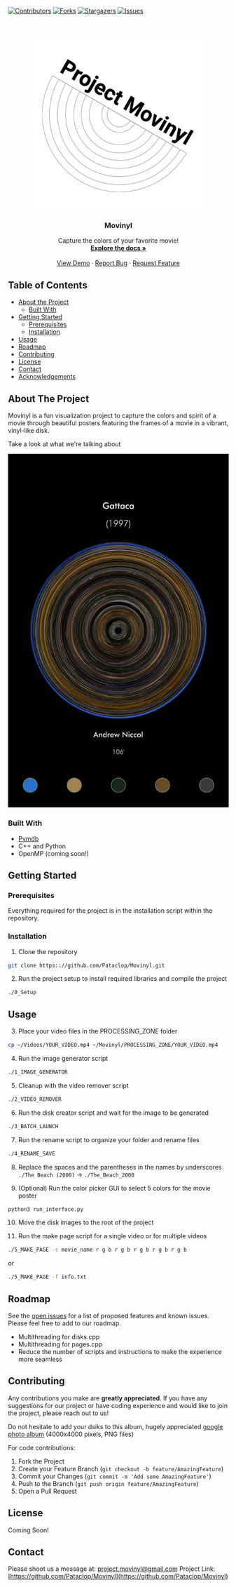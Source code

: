 <!-- PROJECT SHIELDS -->
<!--
*** I'm using markdown "reference style" links for readability.
*** Reference links are enclosed in brackets [ ] instead of parentheses ( ).
*** See the bottom of this document for the declaration of the reference variables
*** for contributors-url, forks-url, etc. This is an optional, concise syntax you may use.
*** https://www.markdownguide.org/basic-syntax/#reference-style-links
-->
[![Contributors][contributors-shield]][contributors-url]
[![Forks][forks-shield]][forks-url]
[![Stargazers][stars-shield]][stars-url]
[![Issues][issues-shield]][issues-url]

<!-- PROJECT LOGO -->
<br />
<p align="center">
  <a href="https://github.com/Pataclop/Movinyl">
    <img src="/logos/movinyl_logo_square_bold.png" alt="Logo" width="400">
  </a>

  <h3 align="center">Movinyl</h3>

  <p align="center">
    Capture the colors of your favorite movie!
    <br />
    <a href="https://github.com/Pataclop/Movinyl"><strong>Explore the docs »</strong></a>
    <br />
    <br />
    <a href="https://github.com/Pataclop/Movinyl">View Demo</a>
    ·
    <a href="https://github.com/Pataclop/Movinyl/issues">Report Bug</a>
    ·
    <a href="https://github.com/Pataclop/Movinyl/issues">Request Feature</a>
  </p>
</p>



<!-- TABLE OF CONTENTS -->
## Table of Contents

* [About the Project](#about-the-project)
  * [Built With](#built-with)
* [Getting Started](#getting-started)
  * [Prerequisites](#prerequisites)
  * [Installation](#installation)
* [Usage](#usage)
* [Roadmap](#roadmap)
* [Contributing](#contributing)
* [License](#license)
* [Contact](#contact)
* [Acknowledgements](#acknowledgements)



<!-- ABOUT THE PROJECT -->
## About The Project

Movinyl is a fun visualization project to capture the colors and spirit of a movie through beautiful posters featuring the frames of a movie in a vibrant, vinyl-like disk.

Take a look at what we're talking about
 
![Example Result](https://github.com/Pataclop/Movinyl/blob/master/example_img/3.jpg)


### Built With
* [Pymdb](https://github.com/dannyarcher/pymdb)
* C++ and Python
* OpenMP (coming soon!)

<!-- GETTING STARTED -->
## Getting Started

### Prerequisites

Everything required for the project is in the installation script within the repository.

### Installation


1. Clone the repository
```sh
git clone https:://github.com/Pataclop/Movinyl.git
```
2. Run the project setup to install required libraries and compile the project
```sh
./0_Setup
```
<!-- USAGE EXAMPLES -->
## Usage

3. Place your video files in the PROCESSING_ZONE folder
```sh
cp ~/Videos/YOUR_VIDEO.mp4 ~/Movinyl/PROCESSING_ZONE/YOUR_VIDEO.mp4
```
4. Run the image generator script
```sh
./1_IMAGE_GENERATOR
```
5. Cleanup with the video remover script
```sh
./2_VIDEO_REMOVER
```
6. Run the disk creator script and wait for the image to be generated
```sh
./3_BATCH_LAUNCH
```
7. Run the rename script to organize your folder and rename files
```sh
./4_RENAME_SAVE
```
8. Replace the spaces and the parentheses in the names by underscores 
```./The Beach (2000)``` -> ```./The_Beach_2000```

9. (Optional) Run the color picker GUI to select 5 colors for the movie poster

```sh
python3 run_interface.py
```
10. Move the disk images to the root of the project

11. Run the make page script for a single video or for multiple videos 
```sh
./5_MAKE_PAGE -s movie_name r g b r g b r g b r g b r g b
```
or
```sh
./5_MAKE_PAGE -f info.txt
```

<!-- ROADMAP -->
## Roadmap

See the [open issues](https://github.com/Pataclop/Movinyl/issues) for a list of proposed features and known issues. Please feel free to add to our roadmap. 

* Multithreading for disks.cpp
* Multithreading for pages.cpp
* Reduce the number of scripts and instructions to make the experience more seamless

<!-- CONTRIBUTING -->
## Contributing

Any contributions you make are **greatly appreciated**. If you have any suggestions for our project or have coding experience and would like to join the project, please reach out to us!

Do not hesitate to add your dsiks to this album, hugely appreciated
[google photo album](https://photos.app.goo.gl/TtnD8yMPEKirk46R6)
(4000x4000 pixels, PNG files)


For code contributions: 

1. Fork the Project
2. Create your Feature Branch (`git checkout -b feature/AmazingFeature`)
3. Commit your Changes (`git commit -m 'Add some AmazingFeature'`)
4. Push to the Branch (`git push origin feature/AmazingFeature`)
5. Open a Pull Request

<!-- LICENSE -->
## License

Coming Soon!

<!-- CONTACT -->
## Contact

Please shoot us a message at: project.movinyl@gmail.com
Project Link: [https://github.com/Pataclop/Movinyl](https://github.com/Pataclop/Movinyl)


<!-- MARKDOWN LINKS & IMAGES -->
<!-- https://www.markdownguide.org/basic-syntax/#reference-style-links -->
[contributors-shield]: https://img.shields.io/github/contributors/Pataclop/Movinyl.svg?style=flat-square
[contributors-url]: https://github.com/Pataclop/Movinyl/graphs/contributors
[forks-shield]: https://img.shields.io/github/forks/Pataclop/Movinyl.svg?style=flat-square
[forks-url]: https://github.com/Pataclop/Movinyl/network/members
[stars-shield]: https://img.shields.io/github/stars/Pataclop/Movinyl.svg?style=flat-square
[stars-url]: https://github.com/Pataclop/Movinyl/stargazers
[issues-shield]: https://img.shields.io/github/issues/Pataclop/Movinyl.svg?style=flat-square
[issues-url]: https://github.com/Pataclop/Movinyl/issues
[license-shield]: https://img.shields.io/github/license/Pataclop/Movinyl.svg?style=flat-square
[license-url]: https://github.com/Pataclop/Movinyl/blob/master/LICENSE.txt
